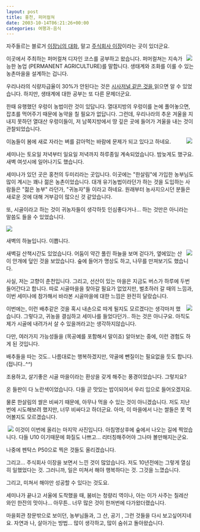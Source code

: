```yaml
---
layout: post
title: 홍천, 퍼머컬쳐
date: 2003-10-14T06:21:26+00:00
categories: 여행과-음식
---
```

자주들르는 블로거 <a href="http://ejang.new21.org/" target="bb">이장님의 대화</a>, 말고 <a href="http://www.e-jang.net" target="bb">주식회사 이장</a>이라는 곳이 있더군요.

<img src="/logs/archives/DSC02134.jpg" align="right" hspace="4" />이곳에서 주최하는 퍼머컬쳐 디자인 코스를 공부하고 왔습니다. 퍼머컬쳐는 지속가능한 농업 (PERMANENT AGRICULTURE)를 말합니다. 생태계와 조화를 이룰 수 있는 농촌마을을 설계하는 겁니다.

우리나라의 식량자급율이 30%가 안된다는 것은 <a href="http://jinto.pe.kr/logs/archives/000266.html" target="bb">시사저널 같은 것을 </a>읽으면 알 수 있었습니다. 하지만, 생태계에 대한 공부는 또 다른 문제더군요.

한때 유행했던 우렁이 농법이란 것이 있답니다. 열대지방의 우렁이를 논에 풀어놓으면, 잡초를 먹어주기 때문에 농약을 칠 필요가 없답니다. 그런데, 우리나라의 추운 겨울을 지내지 못하던 열대산 우렁이들이, 저 남쪽지방에서 땅 깊은 곳에 들어가 겨울을 내는 것이 관찰되었습니다.

<img src="/logs/archives/DSC02136.jpg" align="right" hspace="4" />
이놈들이 봄에 새로 자라는 벼를 갉아먹는 바람에 문제가 되고 있다고 하네요.

세미나는 토요일 저녁부터 일요일 저녁까지 하루종일 계속되었습니다. 밤늦게도 했구요. 새벽 여섯시에 일어나기도 했습니다.

세미나가 있던 곳은 홍천의 두미리라는 곳입니다. 이곳에는 "한살림"에 가입한 농부님도 많이 계시는 꽤나 젊은 농촌이었습니다. 대개 유기농법이라던가 하는 것을 도입하는 사람들은 "젊은 농부" 라던가, "귀농자"들 이라고 하네요. 원래부터 농사지으시던 분들은 새로운 것에 대해 거부감이 많으신 것 같았습니다.

또, 시골이라고 하는 것이 귀농자들이 생각하듯 인심좋다거나... 하는 것만은 아니라는 말씀도 들을 수 있었습니다.

<img src="/logs/archives/DSC02150.jpg" />

새벽의 하늘입니다. 이쁩니다.

<img src="/logs/archives/DSC02154.jpg" align="right" hspace="4" />
새벽길 산책시간도 있었습니다. 어둠이 약간 풀린 하늘을 보며 걷다가, 옆에있는 산이 안개에 덮인 것을 보았습니다. 숲에 들어가 명상도 하고, 나무를 만져보기도 했습니다.

사실, 저는 고향이 춘천입니다. 그리고, 선산이 있는 마을은 지금도 버스가 하루에 두번 들어간다고 합니다. 따로 시골마을을 찾아갈 필요가 없었지만, 벌초하러 갈 때의 느낌과, 이번 세미나에 참가해서 바라본 시골마을에 대한 느낌은 완전히 달랐습니다.

<img src="/logs/archives/DSC02163.jpg" align="right" hspace="4" />
이번에는, 이런 배추같은 것을 혹시 내손으로 따게 될지도 모르겠다는 생각마저 했습니다. 그렇다고, 귀농을 결심하고 세미나를 들었다던가.. 하는 것은 아니구요. 아직도 제가 시골에 내려가서 살 수 있을꺼라고는 생각하지않습니다.

다만, 여러가지 가능성들을 (목공예를 포함해서 말이죠) 알아보는 중에, 이런 경험도 하게 된 것입니다.

배추들을 따는 것도.. 나름대로는 행복하겠지만, 약골에 뺀질이는 필요없을 듯도 합니다. (접니다..^^)

조용하고, 살기좋은 시골 마을이라는 환상을 갖게 해주는 풍경이었습니다. 그렇지요?

온 들판이 다 노란색이었습니다. 다들 곧 맛있는 밥이되어서 우리 입으로 들어오겠지요.

물론 한살림의 쌀은 비싸기 때문에, 아무나 먹을 수 있는 것이 아니겠습니다. 저도 지난번에 시도해보려 했지만, 너무 비싸다고 하더군요. 아마, 이 마을에서 나는 쌀들은 못 먹어볼지도 모르겠습니다.

<img src="/logs/archives/DSC02162.jpg" align="left" hspace="4" />

이것이 이번에 올리는 마지막 사진입니다. 아침명상후에 숲에서 나오는 길에 찍었습니다. 다들 U10 이기때문에 화질도 나쁘고... 리터칭해주어야 그나마 볼만해지는군요.

나중에 펜탁스 P50으로 찍은 것들도 올리겠습니다.

그리고... 주식회사 이장을 보면서 느낀 것이 많았습니다. 저도 10년전에는 그렇게 열심히 일했었다는 것. 그러니까, 일은 미쳐서 해야 행복하다는 것. 그것을 느꼈습니다.

그리고, 미쳐서 해야만 성공할 수 있다는 것도요.

세미나가 끝나고 서울에 도착했을 때, 붐비는 청량리 역이나, 아는 이가 사주는 칠레산 와인 한잔의 맛이나... 아무튼.. 너무 많은 것이 한꺼번에 다가왔더랬습니다.

마을회관 창문밖으로 보이던, 농부님들과, 그 산, 공기 , 그런 것들을 다시 보고싶어지네요. 자연과 나, 살아가는 방법... 많이 생각하고, 많이 숨쉬고 돌아왔습니다.
